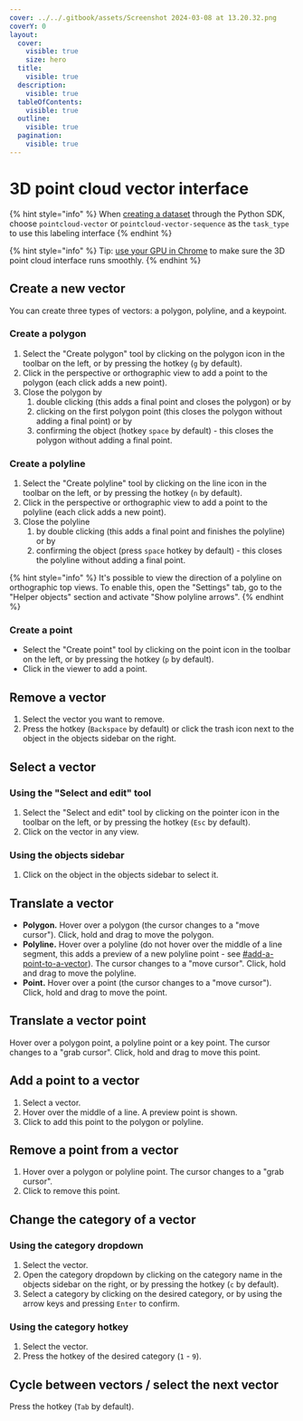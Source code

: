 ```yaml
---
cover: ../../.gitbook/assets/Screenshot 2024-03-08 at 13.20.32.png
coverY: 0
layout:
  cover:
    visible: true
    size: hero
  title:
    visible: true
  description:
    visible: true
  tableOfContents:
    visible: true
  outline:
    visible: true
  pagination:
    visible: true
---
```


# 3D point cloud vector interface

{% hint style="info" %}
When [creating a dataset](https://sdkdocs.segments.ai/en/latest/client.html#create-a-dataset) through the Python SDK, choose `pointcloud-vector` or `pointcloud-vector-sequence` as the `task_type` to use this labeling interface
{% endhint %}

{% hint style="info" %}
Tip: [use your GPU in Chrome](https://segmentsai.notion.site/How-to-use-your-GPU-in-Chrome-2b95e19fb77c456c87f798013769a98a) to make sure the 3D point cloud interface runs smoothly.
{% endhint %}

## Create a new vector

You can create three types of vectors: a polygon, polyline, and a keypoint.

### Create a polygon

1. Select the "Create polygon" tool by clicking on the polygon icon in the toolbar on the left, or by pressing the hotkey (`g` by default).
2. Click in the perspective or orthographic view to add a point to the polygon (each click adds a new point).
3. Close the polygon by&#x20;
   1. double clicking (this adds a final point and closes the polygon) or by
   2. clicking on the first polygon point (this closes the polygon without adding a final point) or by
   3. confirming the object (hotkey `space` by default) - this closes the polygon without adding a final point.

### Create a polyline

1. Select the "Create polyline" tool by clicking on the line icon in the toolbar on the left, or by pressing the hotkey (`n` by default).
2. Click in the perspective or orthographic view to add a point to the polyline (each click adds a new point).
3. Close the polyline&#x20;
   1. by double clicking (this adds a final point and finishes the polyline) or by
   2. confirming the object (press `space` hotkey by default) - this closes the polyline without adding a final point.

{% hint style="info" %}
It's possible to view the direction of a polyline on orthographic top views. To enable this, open the "Settings" tab, go to the "Helper objects" section and activate "Show polyline arrows".
{% endhint %}

### Create a point

* Select the "Create point" tool by clicking on the point icon in the toolbar on the left, or by pressing the hotkey (`p` by default).
* Click in the viewer to add a point.

## Remove a vector

1. Select the vector you want to remove.
2. Press the hotkey (`Backspace` by default) or click the trash icon next to the object in the objects sidebar on the right.

## Select a vector

### Using the "Select and edit" tool

1. Select the "Select and edit" tool by clicking on the pointer icon in the toolbar on the left, or by pressing the hotkey (`Esc` by default).
2. Click on the vector in any view.

### Using the objects sidebar

1. Click on the object in the objects sidebar to select it.

## Translate a vector

* **Polygon.** Hover over a polygon (the cursor changes to a "move cursor"). Click, hold and drag to move the polygon.&#x20;
* **Polyline.** Hover over a polyline (do not hover over the middle of a line segment, this adds a preview of a new polyline point - see [#add-a-point-to-a-vector](3d-point-cloud-vector-interface.md#add-a-point-to-a-vector "mention")). The cursor changes to a "move cursor". Click, hold and drag to move the polyline.
* **Point.** Hover over a point (the cursor changes to a "move cursor"). Click, hold and drag to move the point.

## Translate a vector point

Hover over a polygon point, a polyline point or a key point. The cursor changes to a "grab cursor". Click, hold and drag to move this point.

## Add a point to a vector

1. Select a vector.
2. Hover over the middle of a line. A preview point is shown.&#x20;
3. Click to add this point to the polygon or polyline.

## Remove a point from a vector

1. Hover over a polygon or polyline point. The cursor changes to a "grab cursor".
2. Click to remove this point.

## Change the category of a vector

### Using the category dropdown

1. Select the vector.
2. Open the category dropdown by clicking on the category name in the objects sidebar on the right, or by pressing the hotkey (`c` by default).
3. Select a category by clicking on the desired category, or by using the arrow keys and pressing `Enter` to confirm.

### Using the category hotkey

1. Select the vector.
2. Press the hotkey of the desired category (`1` - `9`).

## Cycle between vectors / select the next vector

Press the hotkey (`Tab` by default).
